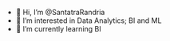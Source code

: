 - 👋 Hi, I’m @SantatraRandria
- 👀 I’m interested in Data Analytics; BI and ML
- 🌱 I’m currently learning BI
<!---
- 💞️ I’m looking to collaborate on 
- 📫 How to reach me ...
--->
<!---
SantatraRandria/SantatraRandria is a ✨ special ✨ repository because its `README.md` (this file) appears on your GitHub profile.
You can click the Preview link to take a look at your changes.
--->
